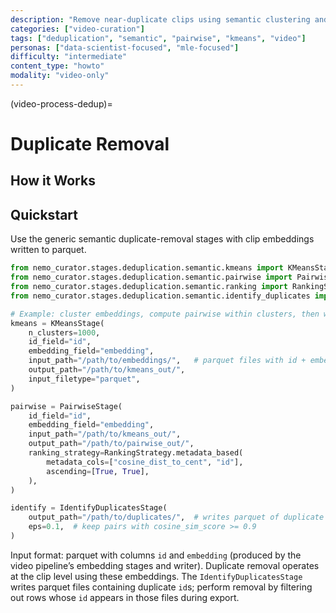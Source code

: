 ```yaml
---
description: "Remove near-duplicate clips using semantic clustering and pairwise similarity"
categories: ["video-curation"]
tags: ["deduplication", "semantic", "pairwise", "kmeans", "video"]
personas: ["data-scientist-focused", "mle-focused"]
difficulty: "intermediate"
content_type: "howto"
modality: "video-only"
---
```


(video-process-dedup)=

# Duplicate Removal

## How it Works

<!-- insert content here -->

## Quickstart

Use the generic semantic duplicate-removal stages with clip embeddings written to parquet.

```python
from nemo_curator.stages.deduplication.semantic.kmeans import KMeansStage
from nemo_curator.stages.deduplication.semantic.pairwise import PairwiseStage
from nemo_curator.stages.deduplication.semantic.ranking import RankingStrategy
from nemo_curator.stages.deduplication.semantic.identify_duplicates import IdentifyDuplicatesStage

# Example: cluster embeddings, compute pairwise within clusters, then write duplicate IDs
kmeans = KMeansStage(
    n_clusters=1000,
    id_field="id",
    embedding_field="embedding",
    input_path="/path/to/embeddings/",   # parquet files with id + embedding
    output_path="/path/to/kmeans_out/",
    input_filetype="parquet",
)

pairwise = PairwiseStage(
    id_field="id",
    embedding_field="embedding",
    input_path="/path/to/kmeans_out/",
    output_path="/path/to/pairwise_out/",
    ranking_strategy=RankingStrategy.metadata_based(
        metadata_cols=["cosine_dist_to_cent", "id"],
        ascending=[True, True],
    ),
)

identify = IdentifyDuplicatesStage(
    output_path="/path/to/duplicates/",  # writes parquet of duplicate ids
    eps=0.1,  # keep pairs with cosine_sim_score >= 0.9
)
```

Input format: parquet with columns `id` and `embedding` (produced by the video pipeline’s embedding stages and writer). Duplicate removal operates at the clip level using these embeddings. The `IdentifyDuplicatesStage` writes parquet files containing duplicate `id`s; perform removal by filtering out rows whose `id` appears in those files during export.

<!-- end -->
